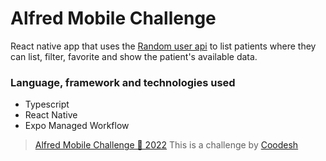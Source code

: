 # Alfred Mobile Challenge
React native app that uses the [Random user api](https://randomuser.me/) to list patients where they can list, filter, favorite and show the patient's available data.

### Language, framework and technologies used
- Typescript
- React Native
- Expo Managed Workflow

>  [Alfred Mobile Challenge 🏅 2022](https://github.com/Alfredctba/alfred-mobile-challenge)
>  This is a challenge by [Coodesh](https://coodesh.com/)